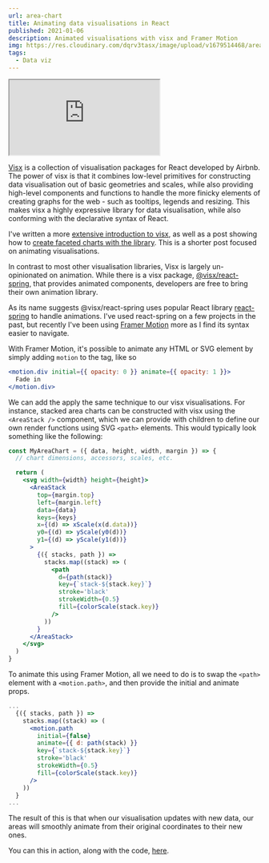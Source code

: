 ```yaml
---
url: area-chart
title: Animating data visualisations in React
published: 2021-01-06
description: Animated visualisations with visx and Framer Motion
img: https://res.cloudinary.com/dqrv3tasx/image/upload/v1679514468/area-chart_qir57y.png
tags:
  - Data viz
---
```


<iframe src='https://components.ownkng.xyz/areachart'></iframe>

[Visx](https://airbnb.io/visx/) is a collection of visualisation packages for React developed by Airbnb. The power of visx is that it combines low-level primitives for constructing data visualisation out of basic geometries and scales, while also providing high-level components and functions to handle the more finicky elements of creating graphs for the web - such as tooltips, legends and resizing. This makes visx a highly expressive library for data visualisation, while also conforming with the declarative syntax of React.

I've written a more [extensive introduction to visx](https://ownkng.vercel.app/thoughts/data-viz-react), as well as a post showing how to [create faceted charts with the library](https://ownkng.vercel.app/thoughts/facet-line-chart). This is a shorter post focused on animating visualisations.

In contrast to most other visualisation libraries, Visx is largely un-opinionated on animation. While there is a visx package, [@visx/react-spring](https://airbnb.io/visx/docs/react-spring), that provides animated components, developers are free to bring their own animation library.

As its name suggests @visx/react-spring uses popular React library [react-spring](https://www.react-spring.io/) to handle animations. I've used react-spring on a few projects in the past, but recently I've been using [Framer Motion](https://www.framer.com/api/motion) more as I find its syntax easier to navigate.

With Framer Motion, it's possible to animate any HTML or SVG element by simply adding `motion` to the tag, like so

```jsx
<motion.div initial={{ opacity: 0 }} animate={{ opacity: 1 }}>
  Fade in
</motion.div>
```

We can add the apply the same technique to our visx visualisations. For instance, stacked area charts can be constructed with visx using the `<AreaStack />` component, which we can provide with children to define our own render functions using SVG `<path>` elements. This would typically look something like the following:

```jsx
const MyAreaChart = ({ data, height, width, margin }) => {
  // chart dimensions, accessors, scales, etc.

  return (
    <svg width={width} height={height}>
      <AreaStack
        top={margin.top}
        left={margin.left}
        data={data}
        keys={keys}
        x={(d) => xScale(x(d.data))}
        y0={(d) => yScale(y0(d))}
        y1={(d) => yScale(y1(d))}
      >
        {({ stacks, path }) =>
          stacks.map((stack) => (
            <path
              d={path(stack)}
              key={`stack-${stack.key}`}
              stroke='black'
              strokeWidth={0.5}
              fill={colorScale(stack.key)}
            />
          ))
        }
      </AreaStack>
    </svg>
  )
}
```

To animate this using Framer Motion, all we need to do is to swap the `<path>` element with a `<motion.path>`, and then provide the initial and animate props.

```jsx
...
  {({ stacks, path }) =>
    stacks.map((stack) => (
      <motion.path
        initial={false}
        animate={{ d: path(stack) }}
        key={`stack-${stack.key}`}
        stroke='black'
        strokeWidth={0.5}
        fill={colorScale(stack.key)}
      />
    ))
  }
...
```

The result of this is that when our visualisation updates with new data, our areas will smoothly animate from their original coordinates to their new ones.

You can this in action, along with the code, [here](https://codesandbox.io/s/nervous-sun-0n7cr?file=/src/App.js).
